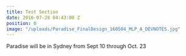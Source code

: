```yaml
---
title: Test Section
date: 2016-07-28 04:43:00 Z
position: 0
image: "/uploads/Paradise_FinalDesign_160504_MLP_A_DEVNOTES.jpg"
---
```


Paradise will be in Sydney from Sept 10 through Oct. 23